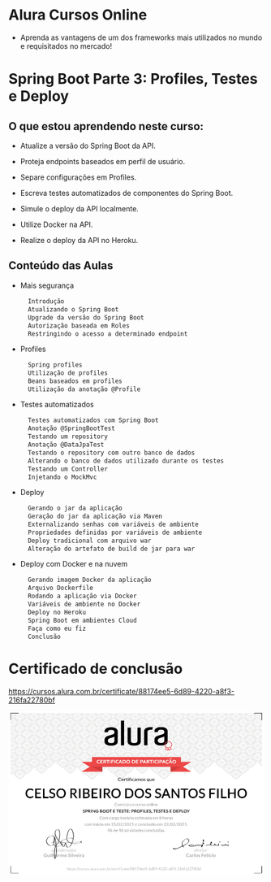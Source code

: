 # Alura Cursos Online
+ Aprenda as vantagens de um dos frameworks mais utilizados no mundo e requisitados no mercado!

# Spring Boot Parte 3: Profiles, Testes e Deploy

## O que estou aprendendo neste curso:

+ Atualize a versão do Spring Boot da API.

+ Proteja endpoints baseados em perfil de usuário.

+ Separe configurações em Profiles.

+ Escreva testes automatizados de componentes do Spring Boot.

+ Simule o deploy da API localmente.

+ Utilize Docker na API.

+ Realize o deploy da API no Heroku.

## Conteúdo das Aulas

+ Mais segurança      
            
        Introdução
        Atualizando o Spring Boot
        Upgrade da versão do Spring Boot
        Autorização baseada em Roles
        Restringindo o acesso a determinado endpoint

+ Profiles
          
        Spring profiles
        Utilização de profiles
        Beans baseados em profiles
        Utilização da anotação @Profile


+ Testes automatizados
        
        Testes automatizados com Spring Boot
        Anotação @SpringBootTest
        Testando um repository
        Anotação @DataJpaTest
        Testando o repository com outro banco de dados
        Alterando o banco de dados utilizado durante os testes
        Testando um Controller
        Injetando o MockMvc

+ Deploy 
                    
        Gerando o jar da aplicação
        Geração do jar da aplicação via Maven
        Externalizando senhas com variáveis de ambiente
        Propriedades definidas por variáveis de ambiente
        Deploy tradicional com arquivo war
        Alteração do artefato de build de jar para war
        
+ Deploy com Docker e na nuvem  
     
        Gerando imagem Docker da aplicação
        Arquivo Dockerfile
        Rodando a aplicação via Docker
        Variáveis de ambiente no Docker
        Deploy no Heroku
        Spring Boot em ambientes Cloud
        Faça como eu fiz
        Conclusão


# Certificado de conclusão

https://cursos.alura.com.br/certificate/88174ee5-6d89-4220-a8f3-216fa22780bf

![certificado](certificate-alura.png)
